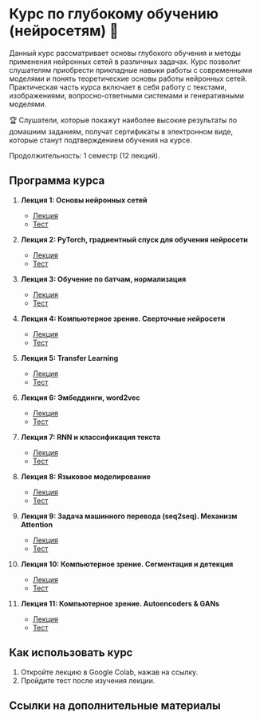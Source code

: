 # Курс по глубокому обучению (нейросетям) 🧠

Данный курс рассматривает основы глубокого обучения и методы применения нейронных сетей в различных задачах. Курс позволит слушателям приобрести прикладные навыки работы с современными моделями и понять теоретические основы работы нейронных сетей. Практическая часть курса включает в себя работу с текстами, изображениями, вопросно-ответными системами и генеративными моделями.

🏆 Слушатели, которые покажут наиболее высокие результаты по домашним заданиям, получат сертификаты в электронном виде, которые станут подтверждением обучения на курсе.

Продолжительность: 1 семестр (12 лекций).
## Программа курса

1. **Лекция 1: Основы нейронных сетей**
   - [Лекция](Лекция_1_Основы_нейронных_сетей.ipynb)
   - [Тест]()

2. **Лекция 2: PyTorch, градиентный спуск для обучения нейросети**
   - [Лекция](Лекция_2_PyTorch_градиентный_спуск_для_обучения_нейросети.ipynb)
   - [Тест]()

3. **Лекция 3: Обучение по батчам, нормализация**
   - [Лекция](Лекция_3_Обучение_по_батчам_нормализация.ipynb)
   - [Тест]()
  
4. **Лекция 4: Компьютерное зрение. Сверточные нейросети**
   - [Лекция](Лекция_4_Компьютерное_зрение_Сверточные_нейросети.ipynb)
   - [Тест]()

5. **Лекция 5: Transfer Learning**
   - [Лекция](Лекция_5_Transfer_Learning.ipynb)
   - [Тест]()

6. **Лекция 6: Эмбеддинги, word2vec**
   - [Лекция](Лекция_6_Эмбеддинги_word2vec.ipynb)
   - [Тест]()

7. **Лекция 7: RNN и классификация текста**
   - [Лекция](Лекция_7_RNN_и_классификация_текста.ipynb)
   - [Тест]()

8. **Лекция 8: Языковое моделирование**
   - [Лекция](Лекция_8_Языковое_моделирование.ipynb)
   - [Тест]()

9. **Лекция 9: Задача машинного перевода (seq2seq). Механизм Attention**
   - [Лекция](Лекция_9_Задача_машинного_перевода_(seq2seq)_Механизм_Attention.ipynb)
   - [Тест]()
  
10. **Лекция 10: Компьютерное зрение. Сегментация и детекция**
      - [Лекция](Лекция_10_Компьютерное_зрение_Сегментация_и_детекция.ipynb)
      - [Тест]()

11. **Лекция 11: Компьютерное зрение. Autoencoders & GANs**
      - [Лекция](Лекция_11_Компьютерное_зрение_Autoencoders_&_GANs.ipynb)
      - [Тест]()

## Как использовать курс
1. Откройте лекцию в Google Colab, нажав на ссылку.
2. Пройдите тест после изучения лекции.

## Ссылки на дополнительные материалы
